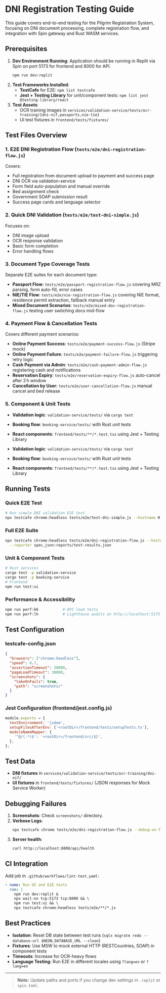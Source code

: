 # DNI Registration Testing Guide

This guide covers end-to-end testing for the Pilgrim Registration System, focusing on DNI document processing, complete registration flow, and integration with Spin gateway and Rust WASM services.

## Prerequisites

1. **Dev Environment Running**: Application should be running in Replit via Spin on port 5173 for frontend and 8000 for API.
   ```bash
   npm run dev:replit
   ```
2. **Test Frameworks Installed**:
   - **TestCafe** for E2E: `npm list testcafe`
   - **Jest + Testing Library** for unit/component tests: `npm list jest @testing-library/react`
3. **Test Assets**:
   - OCR training images in `services/validation-service/tests/ocr-training/{dni-nif,passports,nie-tie}`
   - UI test fixtures in `frontend/tests/fixtures/`

## Test Files Overview

### 1. E2E DNI Registration Flow (`tests/e2e/dni-registration-flow.js`)
Covers:
- Full registration from document upload to payment and success page
- DNI OCR via validation-service
- Form field auto-population and manual override
- Bed assignment check
- Government SOAP submission result
- Success page cards and language selector

### 2. Quick DNI Validation (`tests/e2e/test-dni-simple.js`)
Focuses on:
- DNI image upload
- OCR response validation
- Basic form completion
- Error handling flows

### 3. Document Type Coverage Tests
Separate E2E suites for each document type:
- **Passport Flow**: `tests/e2e/passport-registration-flow.js` covering MRZ parsing, form auto-fill, error cases
- **NIE/TIE Flow**: `tests/e2e/nie-registration-flow.js` covering NIE format, residence permit extraction, fallback manual entry
- **Mixed Document Scenarios**: `tests/e2e/mixed-doc-registration-flow.js` testing user switching docs mid-flow

### 4. Payment Flow & Cancellation Tests
Covers different payment scenarios:
- **Online Payment Success**: `tests/e2e/payment-success-flow.js` (Stripe mock)
- **Online Payment Failure**: `tests/e2e/payment-failure-flow.js` triggering retry logic
- **Cash Payment via Admin**: `tests/e2e/cash-payment-admin-flow.js` registering cash and notifications
- **Reservation Expiry**: `tests/e2e/reservation-expiry-flow.js` auto-cancel after 2 h window
- **Cancellation by User**: `tests/e2e/user-cancellation-flow.js` manual cancel and bed release

### 5. Component & Unit Tests
- **Validation logic**: `validation-service/tests/` via `cargo test`
- **Booking flow**: `booking-service/tests/` with Rust unit tests
- **React components**: `frontend/tests/**/*.test.tsx` using Jest + Testing Library


- **Validation logic**: `validation-service/tests/` via `cargo test`
- **Booking flow**: `booking-service/tests/` with Rust unit tests
- **React components**: `frontend/tests/**/*.test.tsx` using Jest + Testing Library

## Running Tests

### Quick E2E Test
```bash
# Run simple DNI validation E2E test
npx testcafe chrome:headless tests/e2e/test-dni-simple.js --hostname 0.0.0.0 --ports 5173,8000
```

### Full E2E Suite
```bash
npx testcafe chrome:headless tests/e2e/dni-registration-flow.js --hostname 0.0.0.0 --ports 5173,8000 \
  --reporter spec,json:reports/test-results.json
```

### Unit & Component Tests
```bash
# Rust services
cargo test -p validation-service
cargo test -p booking-service
# Frontend
npm run test:ui
```

### Performance & Accessibility
```bash
npm run perf:k6           # API load tests
npm run perf:lh           # Lighthouse audits on http://localhost:5173
```

## Test Configuration

### testcafe-config.json
```json
{
  "browsers": ["chrome:headless"],
  "speed": 0.7,
  "assertionTimeout": 30000,
  "pageLoadTimeout": 30000,
  "screenshots": {
    "takeOnFails": true,
    "path": "screenshots/"
  }
}
```

### Jest Configuration (frontend/jest.config.js)
```js
module.exports = {
  testEnvironment: 'jsdom',
  setupFilesAfterEnv: ['<rootDir>/frontend/tests/setupTests.ts'],
  moduleNameMapper: {
    '^@/(.*)$': '<rootDir>/frontend/src/$1',
  },
};
```

## Test Data

- **DNI fixtures** in `services/validation-service/tests/ocr-training/dni-nif/`
- **UI fixtures** in `frontend/tests/fixtures/` (JSON responses for Mock Service Worker)

## Debugging Failures

1. **Screenshots**: Check `screenshots/` directory.
2. **Verbose Logs**:
   ```bash
   npx testcafe chrome tests/e2e/dni-registration-flow.js --debug-on-fail
   ```
3. **Server health**:
   ```bash
   curl http://localhost:8000/api/health
   ```

## CI Integration

Add job in `.github/workflows/lint-test.yaml`:
```yaml
- name: Run UI and E2E tests
  run: |
    npm run dev:replit &
    npx wait-on tcp:5173 tcp:8000 && \
    npm run test:ui && \
    npx testcafe chrome:headless tests/e2e/**/*.js
```

## Best Practices

- **Isolation**: Reset DB state between test runs (`sqlx migrate redo --database-url $NEON_DATABASE_URL --clean`)
- **Fixtures**: Use MSW to mock external HTTP (RESTCountries, SOAP) in component tests
- **Timeouts**: Increase for OCR-heavy flows
- **Language Testing**: Run E2E in different locales using `?lang=es` or `?lang=en`

---
> **Note:** Update paths and ports if you change dev settings in `.replit` or `spin.toml`.
